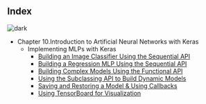 ## Index
![dark](https://user-images.githubusercontent.com/12748752/143572000-059f26cd-599d-4daf-a5ed-aa0dc1986965.png)
* Chapter 10.Introduction to Artificial Neural Networks with Keras
   * Implementing MLPs with Keras
     * <a href="https://github.com/iAmKankan/Hands-On-Machine-Learning-with-Scikit-Learn-Keras-and-TensorFlow-All_Codes/blob/main/Chapter%2010/1)%20Sequential%20API%20for%20Image%20Classification.ipynb">Building an Image Classifier Using the Sequential API</a>
     * <a href="https://github.com/iAmKankan/Hands-On-Machine-Learning-with-Scikit-Learn-Keras-and-TensorFlow-All_Codes/blob/main/Chapter%2010/2)%20Sequential%20API%20for%20Regression.ipynb">Building a Regression MLP Using the Sequential API</a>    
     * <a href="https://github.com/iAmKankan/Hands-On-Machine-Learning-with-Scikit-Learn-Keras-and-TensorFlow-All_Codes/blob/main/Chapter%2010/3)%20Functional%20API%20for%20Complex%20regression%20Model.ipynb">Building Complex Models Using the Functional API</a>
     * <a href="https://github.com/iAmKankan/Hands-On-Machine-Learning-with-Scikit-Learn-Keras-and-TensorFlow-All_Codes/blob/main/Chapter%2010/4)%20Subclassing%20API%20for%20Dynamic%20Models.ipynb">Using the Subclassing API to Build Dynamic Models</a>
     * <a href="https://github.com/iAmKankan/Hands-On-Machine-Learning-with-Scikit-Learn-Keras-and-TensorFlow-All_Codes/blob/main/Chapter%2010/1)%20Sequential%20API%20for%20Image%20Classification.ipynb">Saving and Restoring a Model & Using Callbacks</a>
     * <a href="https://github.com/iAmKankan/Hands-On-Machine-Learning-with-Scikit-Learn-Keras-and-TensorFlow-All_Codes/blob/main/Chapter%2010/1)%20Sequential%20API%20for%20Image%20Classification.ipynb">Using TensorBoard for Visualization</a>


